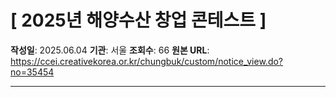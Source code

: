# [ 2025년 해양수산 창업 콘테스트 ]

**작성일**: 2025.06.04
**기관**: 서울
**조회수**: 66
**원본 URL**: https://ccei.creativekorea.or.kr/chungbuk/custom/notice_view.do?no=35454

---


